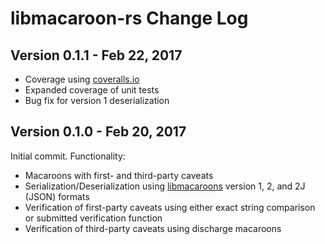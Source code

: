 # libmacaroon-rs Change Log

## Version 0.1.1 - Feb 22, 2017

- Coverage using [coveralls.io](https://coveralls.io/github/jacklund/libmacaroon-rs?branch=master)
- Expanded coverage of unit tests
- Bug fix for version 1 deserialization

## Version 0.1.0 - Feb 20, 2017

Initial commit. Functionality:

- Macaroons with first- and third-party caveats
- Serialization/Deserialization using [libmacaroons](https://github.com/rescrv/libmacaroons) version 1, 2, and 2J (JSON) formats
- Verification of first-party caveats using either exact string comparison or submitted verification function
- Verification of third-party caveats using discharge macaroons